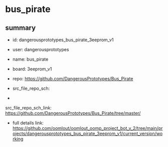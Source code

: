 # bus_pirate
 
## summary 
* id: dangerousprototypes_bus_pirate_3eeprom_v1
* user: dangerousprototypes
* name: bus_pirate
* board: 3eeprom_v1
* repo: https://github.com/DangerousPrototypes/Bus_Pirate



* src_file_repo_sch: 
*
 src_file_repo_sch_link: https://github.com/DangerousPrototypes/Bus_Pirate/tree/master/
* full details link: https://github.com/oomlout/oomlout_oomp_project_bot_v_2/tree/main/projects/dangerousprototypes_bus_pirate_3eeprom_v1/current_version/working  






